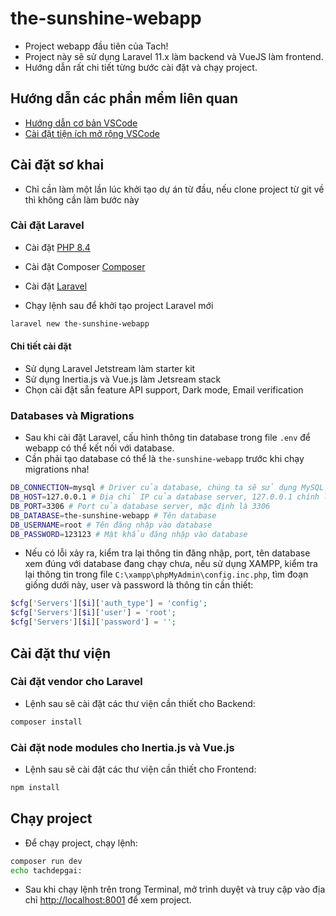 # the-sunshine-webapp

-   Project webapp đầu tiên của Tach!
-   Project này sẽ sử dụng Laravel 11.x làm backend và VueJS làm frontend.
-   Hướng dẫn rất chi tiết từng bước cài đặt và chạy project.

## Hướng dẫn các phần mềm liên quan

-   [Hướng dẫn cơ bản VSCode](/docs/vscode.md)
-   [Cài đặt tiện ích mở rộng VSCode](/docs/vscode-extensions.md)

## Cài đặt sơ khai

-   Chỉ cần làm một lần lúc khởi tạo dự án từ đầu, nếu clone project từ git về thì không cần làm bước này

### Cài đặt Laravel

-   Cài đặt [PHP 8.4](https://www.php.net/downloads)
-   Cài đặt Composer [Composer](https://getcomposer.org/download/)
-   Cài đặt [Laravel](https://laravel.com/docs/11.x/installation)

-   Chạy lệnh sau để khởi tạo project Laravel mới

```bash
laravel new the-sunshine-webapp
```

#### Chi tiết cài đặt

-   Sử dụng Laravel Jetstream làm starter kit
-   Sử dụng Inertia.js và Vue.js làm Jetsream stack
-   Chọn cài đặt sẵn feature API support, Dark mode, Email verification

### Databases và Migrations

-   Sau khi cài đặt Laravel, cấu hình thông tin database trong file `.env` để webapp có thể kết nối với database.
-   Cần phải tạo database có thể là `the-sunshine-webapp` trước khi chạy migrations nha!

```bash
DB_CONNECTION=mysql # Driver của database, chúng ta sẽ sử dụng MySQL
DB_HOST=127.0.0.1 # Địa chỉ IP của database server, 127.0.0.1 chính là máy tính hiện tại
DB_PORT=3306 # Port của database server, mặc định là 3306
DB_DATABASE=the-sunshine-webapp # Tên database
DB_USERNAME=root # Tên đăng nhập vào database
DB_PASSWORD=123123 # Mật khẩu đăng nhập vào database
```

-   Nếu có lỗi xảy ra, kiểm tra lại thông tin đăng nhập, port, tên database xem đúng với database đang chạy chưa, nếu sử dụng XAMPP, kiểm tra lại thông tin trong file `C:\xampp\phpMyAdmin\config.inc.php`, tìm đoạn giống dưới này, user và password là thông tin cần thiết:

```php
$cfg['Servers'][$i]['auth_type'] = 'config';
$cfg['Servers'][$i]['user'] = 'root';
$cfg['Servers'][$i]['password'] = '';
```

## Cài đặt thư viện

### Cài đặt vendor cho Laravel

-   Lệnh sau sẽ cài đặt các thư viện cần thiết cho Backend:

```bash
composer install
```

### Cài đặt node modules cho Inertia.js và Vue.js

-   Lệnh sau sẽ cài đặt các thư viện cần thiết cho Frontend:

```bash
npm install
```

## Chạy project

-   Để chạy project, chạy lệnh:

```bash
composer run dev
echo tachdepgai:
```

-   Sau khi chạy lệnh trên trong Terminal, mở trình duyệt và truy cập vào địa chỉ [http://localhost:8001](http://localhost:8001) để xem project.
